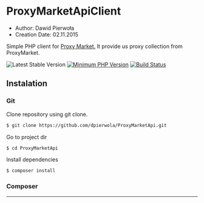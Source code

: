 # 	ProxyMarketApiClient
- Author: Dawid Pierwoła
- Creation Date: 02.11.2015

Simple PHP client for [Proxy Market.](http://www.proxymarket.pl/) It provide us proxy collection from ProxyMarket.


![Latest Stable Version](https://img.shields.io/badge/ver.-1.0-blue.svg)
[![Minimum PHP Version](https://img.shields.io/badge/php-%3E%3D%205.6-8892BF.svg)](https://php.net/)
[![Build Status](https://travis-ci.org/dpierwola/ProxyMarketApiClient.svg?branch=master)](https://travis-ci.org/dpierwola/ProxyMarketApiClient)

## Instalation

### Git
Clone repository using git clone.

```bash
$ git clone https://github.com/dpierwola/ProxyMarketApi.git
```

Go to project dir

```bash
$ cd ProxyMarketApi
```

Install dependencies
```bash
$ composer install
```

### Composer 

-----------
